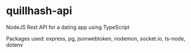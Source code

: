 # quillhash-api
NodeJS Rest API for a dating app using TypeScript

Packages used: express, pg, jsonwebtoken, nodemon, socket.io, ts-node, dotenv
